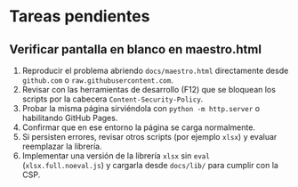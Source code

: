 # Tareas pendientes

## Verificar pantalla en blanco en maestro.html
1. Reproducir el problema abriendo `docs/maestro.html` directamente desde `github.com` o `raw.githubusercontent.com`.
2. Revisar con las herramientas de desarrollo (F12) que se bloquean los scripts por la cabecera `Content-Security-Policy`.
3. Probar la misma página sirviéndola con `python -m http.server` o habilitando GitHub Pages.
4. Confirmar que en ese entorno la página se carga normalmente.
5. Si persisten errores, revisar otros scripts (por ejemplo `xlsx`) y evaluar reemplazar la librería.
6. Implementar una versión de la librería `xlsx` sin `eval` (`xlsx.full.noeval.js`) y cargarla desde `docs/lib/` para cumplir con la CSP.
